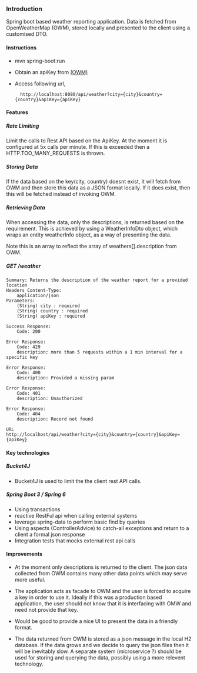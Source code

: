 

### Introduction

Spring boot based weather reporting application. Data is fetched from OpenWeatherMap (OWM), stored locally and presented to 
the client using a customised DTO. 


#### Instructions
* mvn spring-boot:run


* Obtain an apiKey from [(OWM)](https://openweathermap.org/api) 


* Access following url, 
	
		http://localhost:8080/api/weather?city={city}&country={country}&apiKey={apiKey}

#### Features

##### Rate Limiting
Limit the calls to Rest API based on the ApiKey. At the moment it is configured at 5x calls per minute. If this is exceeded then a HTTP.TOO_MANY_REQUESTS
is thrown.

##### Storing Data
If the data based on the key(city, country) doesnt exist, it will fetch from OWM and then store this data as a JSON format locally. 
If it does exist, then this will be fetched instead of invoking OWM.

##### Retrieving Data
When accessing the data, only the descriptions, is returned based on the requirement. This is achieved by using a WeatherInfoDto object, which wraps an entity weatherInfo object, as a way of presenting the data. 

Note this is an array to reflect the array of weathers[].description from OWM. 


##### GET /weather
```
Summary: Returns the description of the weather report for a provided location
Headers Content-Type: 
	application/json
Parameters:
	(String) city : required
	(String) country : required
	(String) apiKey : required

Success Response: 
	Code: 200

Error Response:
	Code: 429
	description: more than 5 requests within a 1 min interval for a specific key

Error Response:	
	Code: 400
	description: Provided a missing param

Error Response:	
	Code: 401
	description: Unauthorized
	
Error Response:	
	Code: 404
	description: Record not found

URL		
http://localhost/api/weather?city={city}&country={country}&apiKey={apiKey}
```


#### Key technologies

##### Bucket4J 
* Bucket4J is used to limit the the client rest API calls. 

##### Spring Boot 3 / Spring 6 
* Using transactions
* reactive RestFul api when calling external systems
* leverage spring-data to perform basic find by queries
* Using aspects (ControllerAdvice) to catch-all exceptions and return to a client a formal json response
* Integration tests that mocks external rest api calls


#### Improvements
* At the moment only descriptions is returned to the client. The json data collected from OWM contains many other data points which may serve more useful.

* The application acts as facade to OWM and the user is forced to acquire a key in order to use it. Ideally if this was a production based application, the user should not know that it is interfacing with OMW and need not provide that key. 

* Would be good to provide a nice UI to present the data in a friendly format. 

* The data returned from OWM is stored as a json message in the local H2 database. If the data grows and we decide to query the json files then it will be inevitably slow. 
A separate system (microservice ?) should be used for storing and querying the data, possibly using a more relevent technology. 




